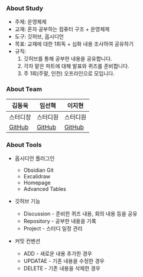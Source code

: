 ### About Study

- 주제: 운영체제
- 교재: 혼자 공부하는 컴퓨터 구조 + 운영체제
- 도구: 깃허브, 옵시디언
- 목표: 교재에 대한 1회독 + 심화 내용 조사하여 공유하기
- 규칙:
	1. 깃허브를 통해 공부한 내용을 공유합니다.
	2. 각자 맡은 파트에 대해 발표와 퀴즈를 준비합니다.
	3. 주 1회(주말, 인천) 오프라인으로 모입니다.

### About Team

| 김동욱     | 임선혁     | 이지현   |
| ---------- | ---------- | -------- |
| 스터디장   | 스터디원   | 스터디원 |
| [GitHub]() | [GitHub]() | [GitHub](https://github.com/Sleepingoff)         |


### About Tools

- 옵시디언 플러그인
	- Obsidian Git
	- Excalidraw
	- Homepage
	- Advanced Tables

- 깃허브 기능
	- Discussion - 준비한 퀴즈 내용, 회의 내용 등을 공유
	- Repository - 공부한 내용을 기록
	- Project - 스터디 일정 관리

- 커밋 컨벤션
	- ADD - 새로운 내용 추가한 경우
	- UPDATAE - 기존 내용을 수정한 경우
	- DELETE - 기존 내용을 삭제한 경우